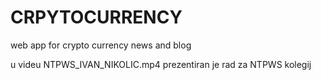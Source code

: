 # CRPYTOCURRENCY
web app for crypto currency news and blog

u videu NTPWS_IVAN_NIKOLIC.mp4 prezentiran je rad za NTPWS kolegij
